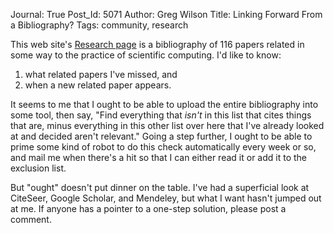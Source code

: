 Journal: True
Post_Id: 5071
Author: Greg Wilson
Title: Linking Forward From a Bibliography?
Tags: community, research

<p>This web site's <a href="|filename|/about/biblio.html">Research page</a> is a bibliography of 116 papers related in some way to the practice of scientific computing. I'd like to know:</p>
<ol>
<li>what related papers I've missed, and</li>
<li>when a new related paper appears.</li>
</ol>
<p>It seems to me that I ought to be able to upload the entire bibliography into some tool, then say, "Find everything that <em>isn't</em> in this list that cites things that are, minus everything in this other list over here that I've already looked at and decided aren't relevant." Going a step further, I ought to be able to prime some kind of robot to do this check automatically every week or so, and mail me when there's a hit so that I can either read it or add it to the exclusion list.</p>
<p>But "ought" doesn't put dinner on the table. I've had a superficial look at CiteSeer, Google Scholar, and Mendeley, but what I want hasn't jumped out at me. If anyone has a pointer to a one-step solution, please post a comment.</p>
